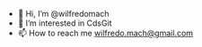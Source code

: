 - 👋 Hi, I’m @wilfredomach
- 👀 I’m interested in CdsGit
- 📫 How to reach me wilfredo.mach@gmail.com

<!---
wilfredomach/wilfredomach is a ✨ special ✨ repository because its `README.md` (this file) appears on your GitHub profile.
You can click the Preview link to take a look at your changes.
--->
